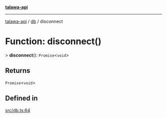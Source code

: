 [**talawa-api**](../../README.md)

***

[talawa-api](../../modules.md) / [db](../README.md) / disconnect

# Function: disconnect()

\> **disconnect**(): `Promise`\<`void`\>

## Returns

`Promise`\<`void`\>

## Defined in

[src/db.ts:64](https://github.com/PalisadoesFoundation/talawa-api/blob/4b5c74fd36bcfc2e36f3a06b67d517e865c188be/src/db.ts#L64)
